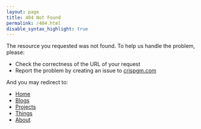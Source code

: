 ```yaml
---
layout: page
title: 404 Not Found
permalink: /404.html
disable_syntax_highlight: true
---
```

The resource you requested was not found. To help us handle the problem, please:

* Check the correctness of the URL of your request
* Report the problem by creating an issue to [crispgm.com](https://github.com/crispgm/crispgm.com/issues/new?title=[Report]%20404%20Not%20Found)

And you may redirect to:

* [Home](/)
* [Blogs](/blogs.html)
* [Projects](/projects.html)
* [Things](/things.html)
* [About](/about.html)